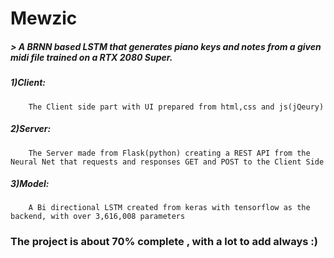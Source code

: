 # Mewzic

#####   > A BRNN based LSTM that generates piano keys and notes from a given midi file trained on a RTX 2080 Super.

#####   1)Client: 
        The Client side part with UI prepared from html,css and js(jQeury)
#####   2)Server: 
        The Server made from Flask(python) creating a REST API from the Neural Net that requests and responses GET and POST to the Client Side
#####   3)Model: 
        A Bi directional LSTM created from keras with tensorflow as the backend, with over 3,616,008 parameters

### The project is about 70% complete , with a lot to add always :)
